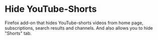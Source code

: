 Hide YouTube-Shorts
====
Firefox add-on that hides YouTube-shorts videos from home page, subscriptions, search results and channels. And also allows you to hide "Shorts" tab.
